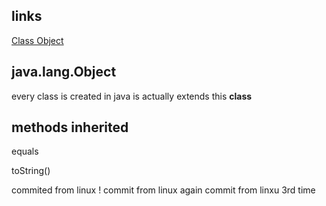 ## links

[Class Object](https://docs.oracle.com/en/java/javase/17/docs/api/java.base/java/lang/Object.html)

## java.lang.Object

every class is created in java is actually extends this **class**

## methods inherited

equals

toString()

commited from linux !
commit from linux again 
commit from linxu 3rd time